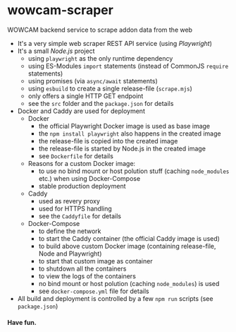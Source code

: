 # wowcam-scraper
WOWCAM backend service to scrape addon data from the web

- It's a very simple web scraper REST API service (using _Playwright_)
- It's a small _Node.js_ project
  - using `playwright` as the only runtime dependency
  - using ES-Modules `import` statements (instead of CommonJS `require` statements)
  - using promises (via `async/await` statements)
  - using `esbuild` to create a single release-file (`scrape.mjs`)
  - only offers a single HTTP GET endpoint
  - see the `src` folder and the `package.json` for details
- Docker and Caddy are used for deployment
  - Docker
    - the official Playwright Docker image is used as base image
    - the `npm install playwright` also happens in the created image
    - the release-file is copied into the created image
    - the release-file is started by Node.js in the created image
    - see `Dockerfile` for details
  - Reasons for a custom Docker image:
    - to use no bind mount or host polution stuff (caching `node_modules` etc.) when using Docker-Compose
    - stable production deployment
  - Caddy
    - used as revery proxy
    - used for HTTPS handling
    - see the `Caddyfile` for details
  - Docker-Compose
    - to define the network
    - to start the Caddy container (the official Caddy image is used)
    - to build above custom Docker image (containing release-file, Node and Playwright)
    - to start that custom image as container
    - to shutdown all the containers
    - to view the logs of the containers
    - no bind mount or host polution (caching `node_modules`) is used
    - see `docker-compose.yml` file for details
 - All build and deployment is controlled by a few `npm run` scripts (see `package.json`)

 #### Have fun.
